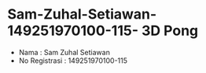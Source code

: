 # Sam-Zuhal-Setiawan-149251970100-115- 3D Pong

* Nama : Sam Zuhal Setiawan
* No Registrasi : 149251970100-115
